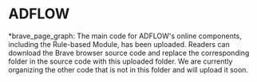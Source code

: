 # ADFLOW
*brave_page_graph:
  The main code for ADFLOW's online components, including the Rule-based Module, has been uploaded. Readers can download the Brave browser source code and replace the corresponding folder in the source code with this uploaded folder. We are currently organizing the other code that is not in this folder and will upload it soon.
